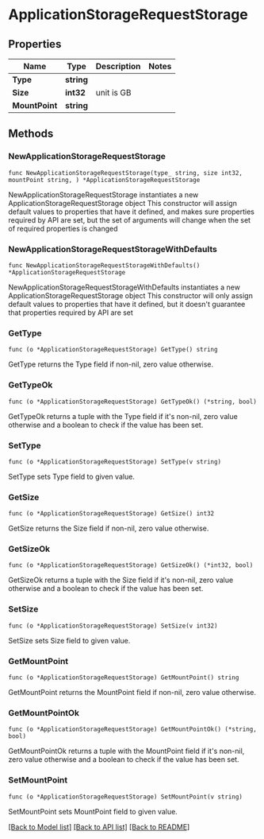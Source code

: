 # ApplicationStorageRequestStorage

## Properties

Name | Type | Description | Notes
------------ | ------------- | ------------- | -------------
**Type** | **string** |  | 
**Size** | **int32** | unit is GB | 
**MountPoint** | **string** |  | 

## Methods

### NewApplicationStorageRequestStorage

`func NewApplicationStorageRequestStorage(type_ string, size int32, mountPoint string, ) *ApplicationStorageRequestStorage`

NewApplicationStorageRequestStorage instantiates a new ApplicationStorageRequestStorage object
This constructor will assign default values to properties that have it defined,
and makes sure properties required by API are set, but the set of arguments
will change when the set of required properties is changed

### NewApplicationStorageRequestStorageWithDefaults

`func NewApplicationStorageRequestStorageWithDefaults() *ApplicationStorageRequestStorage`

NewApplicationStorageRequestStorageWithDefaults instantiates a new ApplicationStorageRequestStorage object
This constructor will only assign default values to properties that have it defined,
but it doesn't guarantee that properties required by API are set

### GetType

`func (o *ApplicationStorageRequestStorage) GetType() string`

GetType returns the Type field if non-nil, zero value otherwise.

### GetTypeOk

`func (o *ApplicationStorageRequestStorage) GetTypeOk() (*string, bool)`

GetTypeOk returns a tuple with the Type field if it's non-nil, zero value otherwise
and a boolean to check if the value has been set.

### SetType

`func (o *ApplicationStorageRequestStorage) SetType(v string)`

SetType sets Type field to given value.


### GetSize

`func (o *ApplicationStorageRequestStorage) GetSize() int32`

GetSize returns the Size field if non-nil, zero value otherwise.

### GetSizeOk

`func (o *ApplicationStorageRequestStorage) GetSizeOk() (*int32, bool)`

GetSizeOk returns a tuple with the Size field if it's non-nil, zero value otherwise
and a boolean to check if the value has been set.

### SetSize

`func (o *ApplicationStorageRequestStorage) SetSize(v int32)`

SetSize sets Size field to given value.


### GetMountPoint

`func (o *ApplicationStorageRequestStorage) GetMountPoint() string`

GetMountPoint returns the MountPoint field if non-nil, zero value otherwise.

### GetMountPointOk

`func (o *ApplicationStorageRequestStorage) GetMountPointOk() (*string, bool)`

GetMountPointOk returns a tuple with the MountPoint field if it's non-nil, zero value otherwise
and a boolean to check if the value has been set.

### SetMountPoint

`func (o *ApplicationStorageRequestStorage) SetMountPoint(v string)`

SetMountPoint sets MountPoint field to given value.



[[Back to Model list]](../README.md#documentation-for-models) [[Back to API list]](../README.md#documentation-for-api-endpoints) [[Back to README]](../README.md)


